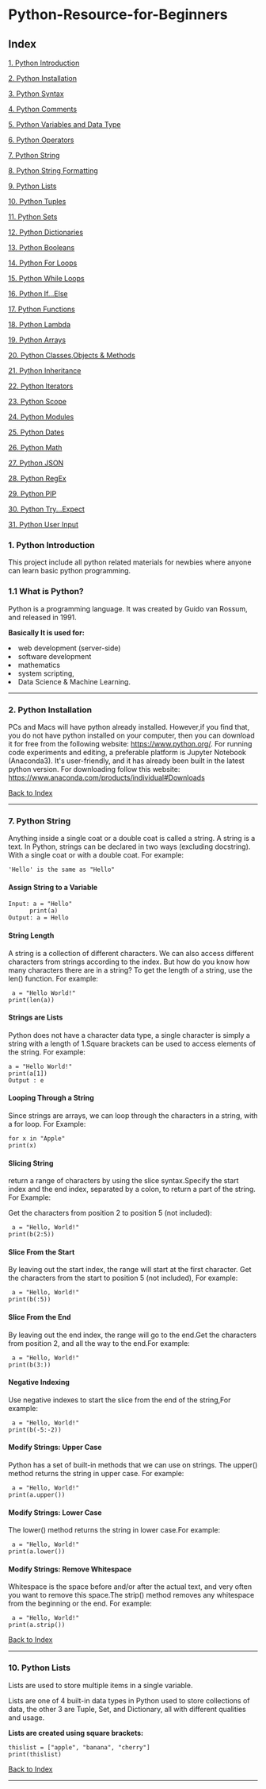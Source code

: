 

# Python-Resource-for-Beginners


<h2 id='top'>Index</h2>

<a href="#intro">1. Python Introduction</a>

<a href="#install">2. Python Installation</a>

<a href="#list">3. Python Syntax </a>

<a href="#list">4. Python Comments</a>

<a href="#list">5. Python Variables and Data Type</a>

<a href="#list">6. Python Operators</a>

<a href="#list">7. Python String</a>

<a href="#list">8. Python String Formatting</a>

<a href="#list">9. Python Lists</a>

<a href="#list">10. Python Tuples</a>

<a href="#list">11. Python Sets</a>

<a href="#list">12. Python Dictionaries</a>

<a href="#list">13. Python Booleans</a>

<a href="#list">14. Python For Loops</a>

<a href="#list">15. Python While Loops</a>

<a href="#list">16. Python If...Else</a>

<a href="#list">17. Python Functions</a>

<a href="#list">18. Python Lambda </a>

<a href="#list">19. Python Arrays</a>

<a href="#list">20. Python Classes,Objects & Methods</a>

<a href="#list">21. Python Inheritance </a>

<a href="#list">22. Python Iterators</a>

<a href="#list">23. Python Scope</a>

<a href="#list">24. Python Modules</a>

<a href="#list">25. Python Dates</a>

<a href="#list">26. Python Math</a>

<a href="#list">27. Python JSON</a>

<a href="#list">28. Python RegEx</a>

<a href="#list">29. Python PIP</a>

<a href="#list">30. Python Try...Expect</a>

<a href="#list">31. Python User Input</a>


<h3 id='intro'>1. Python Introduction</h3>

 This project include all python related materials for newbies where  anyone can learn basic python programming.


<h3>1.1 What is Python?</h3>

Python is a programming language. It was created by Guido van Rossum, and released in 1991.

<strong>Basically It is used for:</strong> 

<li>web development (server-side)</li>
<li>software development</li>
<li>mathematics</li>
<li>system scripting,</li>
<li>Data Science & Machine Learning.</li>


<hr>

<h3 id="install">2. Python Installation</h3>

PCs and Macs will have python already installed. However,if you find that, you do not have python installed on your computer, then you can download it for free from the following website: https://www.python.org/. For running code experiments and editing, a preferable platform is   Jupyter Notebook (Anaconda3). It's user-friendly, and it has already been built in the latest python version. For downloading follow this website: https://www.anaconda.com/products/individual#Downloads

<a href="#top">Back to Index </a>
<hr>


<h3 id='list'>7. Python String</h3>

Anything inside a single coat or a double coat is called a string. A string is a text. In Python, strings can be declared in two ways (excluding docstring). With a single coat or with a double coat. For example: 

`'Hello' is the same as "Hello"`

<h4>Assign String to a Variable</h4>

`Input: a = "Hello"` 
<br>
`       print(a)   `
<br>
`Output: a = Hello`

<h4>String Length</h4>

A string is a collection of different characters. We can also access different characters from strings according to the index. But how do you know how many characters there are in a string? To get the length of a string, use the len() function. For example:

` a = "Hello World!"`
<br>
`print(len(a))`

<h4>Strings are Lists</h4>

 Python does not have a character data type, a single character is simply a string with a length of 1.Square brackets can be used to access elements of the string. For example: 
 
`a = "Hello World!"`
<br>
`print(a[1])`
<br>
`Output : e `

<h4>Looping Through a String</h4>

Since strings are arrays, we can loop through the characters in a string, with a for loop. For Example:

`for x in "Apple"`
<br>
`print(x)`


<h4>Slicing String</h4>

return a range of characters by using the slice syntax.Specify the start index and the end index, separated by a colon, to return a part of the string. For Example:

Get the characters from position 2 to position 5 (not included):

` a = "Hello, World!"`
<br>
`print(b(2:5))`


<h4>Slice From the Start</h4>

By leaving out the start index, the range will start at the first character. Get the characters from the start to position 5 (not included), For example:

` a = "Hello, World!"`
<br>
`print(b(:5))`


<h4>Slice From the End</h4>

By leaving out the end index, the range will go to the end.Get the characters from position 2, and all the way to the end.For example:

` a = "Hello, World!"`
<br>
`print(b(3:))`


<h4>Negative Indexing</h4>

Use negative indexes to start the slice from the end of the string,For example:

` a = "Hello, World!"`
<br>
`print(b(-5:-2))`

<h4>Modify Strings: Upper Case</h4>

Python has a set of built-in methods that we can use on strings. The upper() method returns the string in upper case. For example:

` a = "Hello, World!"`
<br>
`print(a.upper())`

<h4>Modify Strings: Lower Case</h4>

The lower() method returns the string in lower case.For example:

` a = "Hello, World!"`
<br>
`print(a.lower())`


<h4>Modify Strings: Remove Whitespace</h4>

Whitespace is the space before and/or after the actual text, and very often you want to remove this space.The strip() method removes any whitespace from the beginning or the end. For example:

` a = "Hello, World!"`
<br>
`print(a.strip())`



<a href="#top">Back to Index </a>
<hr>




<h3 id='list'>10. Python Lists</h3>
Lists are used to store multiple items in a single variable.

Lists are one of 4 built-in data types in Python used to store collections of data, the other 3 are Tuple, Set, and Dictionary, all with different qualities and usage.

<strong>Lists are created using square brackets:</strong>

`thislist = ["apple", "banana", "cherry"]`
<br>
`print(thislist)`


	

<a href="#top">Back to Index </a>
<hr>


